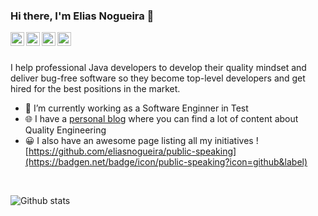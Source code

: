 ### Hi there, I'm Elias Nogueira 👋
<a href="https://twitter.com/eliasnogueira">
  <img align="left" alt="Elias Nogueira| Twitter" width="22px" src="https://cdn.jsdelivr.net/npm/simple-icons@v3/icons/twitter.svg" />
</a>
<a href="https://www.linkedin.com/in/eliasnogueira/">
  <img align="left" alt="Linkedin" width="22px" src="https://cdn.jsdelivr.net/npm/simple-icons@v3/icons/linkedin.svg" />
</a>
<a href="https://www.slideshare.net/elias.nogueira">
  <img align="left" alt="Slideshare" width="22px" src="https://cdn.jsdelivr.net/npm/simple-icons@v3/icons/slideshare.svg" />
</a>
<a href="https://www.youtube.com/c/EliasNogueira">
  <img align="left" alt="Youtube" width="22px" src="https://cdn.jsdelivr.net/npm/simple-icons@v3/icons/youtube.svg" />
</a>

<br />
<br/>

I help professional Java developers to develop their quality mindset and deliver bug-free software so they become top-level developers and get hired for the best positions in the market.

- 🤖 I’m currently working as a Software Enginner in Test
- 🌐 I have a [personal blog](http://eliasnogueira.com) where you can find a lot of content about  Quality Engineering
- 😀 I also have an awesome page listing all my initiatives ![https://github.com/eliasnogueira/public-speaking](https://badgen.net/badge/icon/public-speaking?icon=github&label)

<br />

![Github stats](https://github-readme-stats.vercel.app/api?username=eliasnogueira&hide=["prs","issues"])


